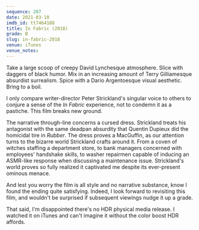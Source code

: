 ```yaml
---
sequence: 207
date: 2021-03-10
imdb_id: tt7464188
title: In Fabric (2018)
grade: B
slug: in-fabric-2018
venue: iTunes
venue_notes:
---
```


Take a large scoop of creepy David Lynchesque atmosphere. Slice with daggers of black humor. Mix in an increasing amount of Terry Gilliamesque absurdist surrealism. Spice with a Dario Argentoesque visual aesthetic. Bring to a boil.

<!-- end -->

I only compare writer-director Peter Strickland's singular voice to others to conjure a sense of the _In Fabric_ experience, not to condemn it as a pastiche. This film breaks new ground.

The narrative through-line concerns a cursed dress. Strickland treats his antagonist with the same deadpan absurdity that Quentin Dupieux did the homicidal tire in <span data-imdb-id="tt1612774">_Rubber_</span>. The dress proves a MacGuffin, as our attention turns to the bizarre world Strickland crafts around it. From a coven of witches staffing a department store, to bank managers concerned with employees' handshake skills, to washer repairmen capable of inducing an ASMR-like response when discussing a maintenance issue. Strickland's world proves so fully realized it captivated me despite its ever-present ominous menace.

And lest you worry the film is all style and no narrative substance, know I found the ending quite satisfying. Indeed, I look forward to revisiting this film, and wouldn't be surprised if subsequent viewings nudge it up a grade.

That said, I'm disappointed there's no HDR physical media release. I watched it on iTunes and can't imagine it without the color boost HDR affords.
